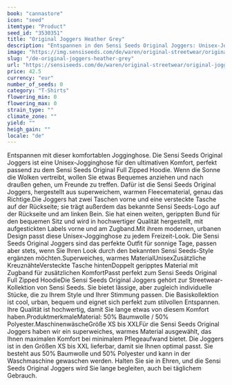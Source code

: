 ```yaml
---
book: "cannastore"
icon: "seed"
itemtype: "Product"
seed_id: "3530351"
title: "Original Joggers Heather Grey"
description: "Entspannen in den Sensi Seeds Original Joggers: Unisex-Jogginghose für ultimativen Komfort. Jetzt online kaufen!"
image: "https://img.sensiseeds.com/de/waren/original-streetwear/original-joggers-heather-grey-image.png"
slug: "/de-original-joggers-heather-grey"
url: "https://sensiseeds.com/de/waren/original-streetwear/original-joggers-heather-grey?a_aid=cannastore"
price: 42.5
currency: "eur"
number_of_seeds: 0
category: "T-Shirts"
flowering_min: 0
flowering_max: 0
strain_type: ""
climate_zone: ""
yield: ""
heigh_gain: ""
locale: "de"
---
```

Entspannen mit dieser komfortablen Jogginghose. Die Sensi Seeds Original Joggers ist eine Unisex-Jogginghose für den ultimativen Komfort, perfekt passend zu dem Sensi Seeds Original Full Zipped Hoodie. Wenn die Sonne die Wolken vertreibt, wollen Sie etwas Bequemes anziehen und nach draußen gehen, um Freunde zu treffen. Dafür ist die Sensi Seeds Original Joggers, hergestellt aus superweichem, warmen Fleecematerial, genau das Richtige.Die Joggers hat zwei Taschen vorne und eine versteckte Tasche auf der Rückseite; sie trägt außerdem das bekannte Sensi Seeds-Logo auf der Rückseite und am linken Bein. Sie hat einen weiten, gerippten Bund für den bequemen Sitz und wird in hochwertiger Qualität hergestellt, mit aufgestickten Labels vorne und am Zugband.Mit ihrem modernen, urbanen Design passt diese Unisex-Jogginghose zu jedem Freizeit-Look. Die Sensi Seeds Original Joggers sind das perfekte Outfit für sonnige Tage, passen aber stets, wenn Sie Ihren Look durch den bekannten Sensi Seeds-Style ergänzen möchten.Superweiches, warmes MaterialUnisexZusätzliche KreuznähteVersteckte Tasche hintenDoppelt geripptes Material mit Zugband für zusätzlichen KomfortPasst perfekt zum Sensi Seeds Original Full Zipped HoodieDie Sensi Seeds Original Joggers gehört zur Streetwear-Kollektion von Sensi Seeds. Sie bietet lässige, aber zugleich individuelle Stücke, die zu Ihrem Style und Ihrer Stimmung passen. Die Basiskollektion ist cool, urban, bequem und eignet sich perfekt zum stilvollen Entspannen. Ihre Qualität ist hochwertig, damit Sie lange etwas von diesem Komfort haben.ProduktmerkmaleMaterial: 50% Baumwolle / 50% Polyester.MaschinenwäscheGröße XS bis XXLFür die Sensi Seeds Original Joggers haben wir ein superweiches, warmes Material ausgewählt, das Ihnen maximalen Komfort bei minimalem Pflegeaufwand bietet. Die Joggers ist in den Größen XS bis XXL lieferbar, damit sie Ihnen optimal passt. Sie besteht aus 50% Baumwolle und 50% Polyester und kann in der Waschmaschine gewaschen werden. Halten Sie sie in Ehren, und die Sensi Seeds Original Joggers wird Sie lange begleiten, auch bei täglichem Gebrauch.
